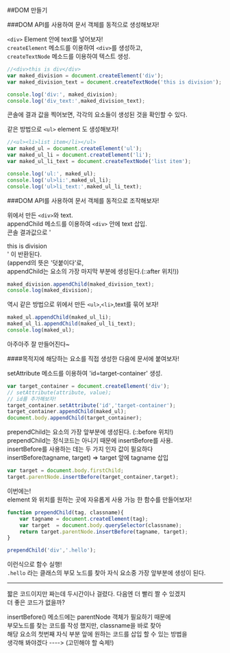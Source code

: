 ##DOM 만들기

###DOM API를 사용하여 문서 객체를 동적으로 생성해보자!

`<div>` Element 안에 text를 넣어보자!  
`createElement` 메소드를 이용하여 `<div>`를 생성하고,  
`createTextNode` 메소드를 이용하여 텍스트 생성.  
```js
//<div>this is div</div>
var maked_division = document.createElement('div');
var maked_division_text = document.createTextNode('this is division');

console.log('div:', maked_division);
console.log('div_text:',maked_division_text);
```
콘솔에 결과 값을 찍어보면, 각각의 요소들이 생성된 것을 확인할 수 있다.  
  
  
같은 방법으로 `<ul>` element 도 생성해보자!
```js
//<ul><li>list item</li></ul>
var maked_ul = document.createElement('ul');
var maked_ul_li = document.createElement('li');
var maked_ul_li_text = document.createTextNode('list item');

console.log('ul:', maked_ul);
console.log('ul>li:',maked_ul_li);
console.log('ul>li_text:',maked_ul_li_text);
```
  
  
###DOM API를 사용하여 문서 객체를 동적으로 조작해보자!
  
위에서 만든 `<div>`와 text.  
appendChild 메소드를 이용하여 `<div>` 안에 text 삽입.  
콘솔 결과값으로 '<div>this is division</div>' 이 반환된다.  
(append의 뜻은 '덧붙이다'로,  
  appendChild는 요소의 가장 마지막 부분에 생성된다.(::after 위치!))
```js
maked_division.appendChild(maked_division_text);
console.log(maked_division);
```
  
  
역시 같은 방법으로 위에서 만든 `<ul>`,`<li>`,text를 묶어 보자! 
```js
maked_ul.appendChild(maked_ul_li);
maked_ul_li.appendChild(maked_ul_li_text);
console.log(maked_ul);
```
  아주아주 잘 만들어진다~  
  
####목적지에 해당하는 요소를 직접 생성한 다음에 문서에 붙여보자!

  
setAttribute 메소드를 이용하여 'id=target-container' 생성.
```js
var target_container = document.createElement('div');
// setAttribute(attribute, value);
// id를 추가해보자!
target_container.setAttribute('id','target-container');
target_container.appendChild(maked_ul);
document.body.appendChild(target_container);
```
     
prependChild는 요소의 가장 앞부분에 생성된다. (::before 위치!)  
prependChild는 정식코드는 아니기 때문에 insertBefore를 사용.    
insertBefore를 사용하는 데는 두 가지 인자 값이 필요하다   
insertBefore(tagname, target)  => target 앞에 tagname 삽입  

```js
var target = document.body.firstChild;
target.parentNode.insertBefore(target_container,target);
```
      
  
이번에는!  
element 와 위치를 원하는 곳에 자유롭게 사용 가능 한 함수를 만들어보자!  
```js
function prependChild(tag, classname){
    var tagname = document.createElement(tag);
    var target  = document.body.querySelector(classname);
    return target.parentNode.insertBefore(tagname, target); 
}
```
```js
prependChild('div','.hello');
```
이런식으로 함수 실행!  
`.hello` 라는 클래스의 부모 노드를 찾아 자식 요소중 가장 앞부분에 생성이 된다.  
    

----
   
짧은 코드이지만 짜는데 두시간이나 걸렸다. 다음엔 더 빨리 짤 수 있겠지  
더 좋은 코드가 없을까?  
     
insertBefore() 메소드에는 parentNode 객체가 필요하기 때문에  
부모노드를 찾는 코드를 작성 했지만, classname을 바로 찾아  
해당 요소의 첫번째 자식 부분 앞에 원하는 코드를 삽입 할 수 있는 방법을  
생각해 봐야겠다 ----> (고민해야 할 숙제!)  

